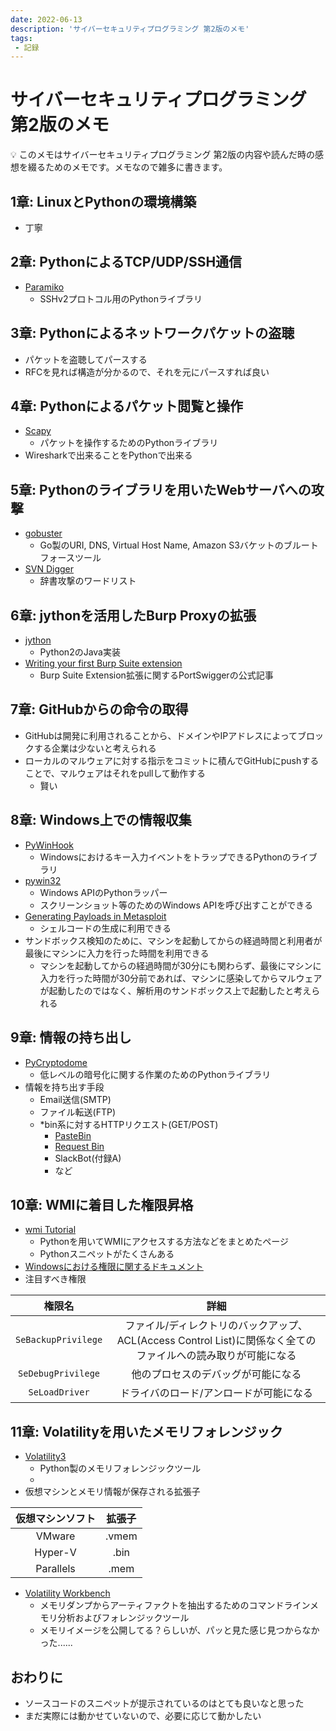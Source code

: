 ```yaml
---
date: 2022-06-13
description: 'サイバーセキュリティプログラミング 第2版のメモ'
tags:
 - 記録
---
```


# サイバーセキュリティプログラミング 第2版のメモ

💡
このメモはサイバーセキュリティプログラミング 第2版の内容や読んだ時の感想を綴るためのメモです。メモなので雑多に書きます。

## 1章: LinuxとPythonの環境構築
- 丁寧

## 2章: PythonによるTCP/UDP/SSH通信
- [Paramiko](https://github.com/paramiko/paramiko)
  - SSHv2プロトコル用のPythonライブラリ

## 3章: Pythonによるネットワークパケットの盗聴
- パケットを盗聴してパースする
- RFCを見れば構造が分かるので、それを元にパースすれば良い

## 4章: Pythonによるパケット閲覧と操作
- [Scapy](https://github.com/secdev/scapy)
  - パケットを操作するためのPythonライブラリ
- Wiresharkで出来ることをPythonで出来る

## 5章: Pythonのライブラリを用いたWebサーバへの攻撃
- [gobuster](https://github.com/OJ/gobuster)
  - Go製のURI, DNS, Virtual Host Name, Amazon S3バケットのブルートフォースツール
- [SVN Digger](https://www.invicti.com/blog/web-security/svn-digger-better-lists-for-forced-browsing/)
  - 辞書攻撃のワードリスト

## 6章: jythonを活用したBurp Proxyの拡張
- [jython](https://github.com/jython/jython)
  - Python2のJava実装
- [Writing your first Burp Suite extension](https://portswigger.net/burp/extender/writing-your-first-burp-suite-extension)
  - Burp Suite Extension拡張に関するPortSwiggerの公式記事

## 7章: GitHubからの命令の取得
- GitHubは開発に利用されることから、ドメインやIPアドレスによってブロックする企業は少ないと考えられる
- ローカルのマルウェアに対する指示をコミットに積んでGitHubにpushすることで、マルウェアはそれをpullして動作する
  - 賢い

## 8章: Windows上での情報収集
- [PyWinHook](https://www.lfd.uci.edu/~gohlke/pythonlibs/#_pywinhook)
  - Windowsにおけるキー入力イベントをトラップできるPythonのライブラリ
- [pywin32](https://github.com/mhammond/pywin32)
  - Windows APIのPythonラッパー
  - スクリーンショット等のためのWindows APIを呼び出すことができる
- [Generating Payloads in Metasploit](https://www.offensive-security.com/metasploit-unleashed/generating-payloads/)
  - シェルコードの生成に利用できる
- サンドボックス検知のために、マシンを起動してからの経過時間と利用者が最後にマシンに入力を行った時間を利用できる
  - マシンを起動してからの経過時間が30分にも関わらず、最後にマシンに入力を行った時間が30分前であれば、マシンに感染してからマルウェアが起動したのではなく、解析用のサンドボックス上で起動したと考えられる

## 9章: 情報の持ち出し
- [PyCryptodome](https://www.pycryptodome.org/en/latest/)
  - 低レベルの暗号化に関する作業のためのPythonライブラリ
- 情報を持ち出す手段
  - Email送信(SMTP)
  - ファイル転送(FTP)
  - *bin系に対するHTTPリクエスト(GET/POST)
    - [PasteBin](https://pastebin.com/)
    - [Request Bin](https://requestbin.com/)
    - SlackBot(付録A)
    - など

## 10章: WMIに着目した権限昇格
- [wmi Tutorial](http://timgolden.me.uk/python/wmi/tutorial.html)
  - Pythonを用いてWMIにアクセスする方法などをまとめたページ
  - Pythonスニペットがたくさんある
- [Windowsにおける権限に関するドキュメント](https://docs.microsoft.com/ja-jp/windows/security/identity-protection/access-control/local-accounts)
- 注目すべき権限

|権限名|詳細|
|:-:|:-:|
|`SeBackupPrivilege`|ファイル/ディレクトリのバックアップ、ACL(Access Control List)に関係なく全てのファイルへの読み取りが可能になる|
|`SeDebugPrivilege`|他のプロセスのデバッグが可能になる|
|`SeLoadDriver`|ドライバのロード/アンロードが可能になる|

## 11章: Volatilityを用いたメモリフォレンジック
- [Volatility3](https://github.com/volatilityfoundation/volatility3)
  - Python製のメモリフォレンジックツール
  - 
- 仮想マシンとメモリ情報が保存される拡張子

|仮想マシンソフト|拡張子|
|:-:|:-:|
|VMware|.vmem|
|Hyper-V|.bin|
|Parallels|.mem|

- [Volatility Workbench](https://www.osforensics.com/tools/volatility-workbench.html)
  - メモリダンプからアーティファクトを抽出するためのコマンドラインメモリ分析およびフォレンジックツール
  - メモリイメージを公開してる？らしいが、パッと見た感じ見つからなかった......

## おわりに
- ソースコードのスニペットが提示されているのはとても良いなと思った
- まだ実際には動かせていないので、必要に応じて動かしたい
